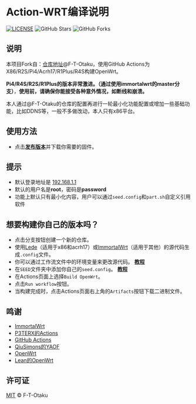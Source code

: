 # Action-WRT编译说明

[![LICENSE](https://img.shields.io/github/license/mashape/apistatus.svg?style=flat-square&label=LICENSE)](https://github.com/HEXtoDEC/Actions-OtakuWrt/blob/main/LICENSE)
![GitHub Stars](https://img.shields.io/github/stars/HEXtoDEC/Actions-OpenWRT.svg?style=flat-square&label=Stars&logo=github)
![GitHub Forks](https://img.shields.io/github/forks/HEXtoDEC/Actions-OpenWRT.svg?style=flat-square&label=Forks&logo=github)

## 说明

本项目Fork自：[仓库地址](https://github.com/F-T-Otaku/Actions-OtakuWrt/)@F-T-Otaku，使用GitHub Actions为X86/R2S/Pi4/Acrh17/R1Plus/R4S构建OpenWrt。

**Pi4/R4S/R2S/R1Plus的版本非常激进。（通过使用immortalwrt的master分支）**，**使用前，请确保你能接受各种意外情况，如断线和崩溃。**

本人通过@F-T-Otaku的仓库的配置再进行一轮最小化功能配置或增加一些基础功能，比如DDNS等，一般不多做改动，本人只有x86平台。

## 使用方法

- 点击[**发布版本**](https://github.com/F-T-Otaku/Actions-OtakuWrt/releases)并下载你需要的固件。

## 提示

- 默认登录地址是 [192.168.1.1](192.168.1.1)
- 默认的用户名是**root**，密码是**password**
- 功能上默认只有最小化内容，用户可以通过`seed.config`和`part.sh`自定义引用软件

## 想要构建你自己的版本吗？

- 点击分支按钮创建一个新的仓库。
- 使用[Lede](https://github.com/coolsnowwolf/lede)（适用于x86和acrh17）或[ImmortalWrt](https://github.com/immortalwrt/immortalwrt/tree/master)（适用于其他）的源代码生成`.config`文件。
- 你可以通过工作流文件中的环境变量来更改源代码。 [**教程**](https://p3terx.com/archives/build-openwrt-with-github-actions.html)
- 在`SEED`文件夹中添加你自己的`seed.config`。 [**教程**](https://github.com/coolsnowwolf/lede/issues/2288)
- 在Actions页面上选择`Build OpenWrt`。
- 点击`Run workflow`按钮。
- 当构建完成时，点击Actions页面右上角的`Artifacts`按钮下载二进制文件。

## 鸣谢

- [ImmortalWrt](https://github.com/immortalwrt/immortalwrt)
- [P3TERX的Actions](https://github.com/P3TERX/Actions-OpenWrt)
- [GitHub Actions](https://github.com/features/actions)
- [QiuSimons的YAOF](https://github.com/QiuSimons/YAOF)
- [OpenWrt](https://github.com/openwrt/openwrt)
- [Lean的OpenWrt](https://github.com/coolsnowwolf/lede)

## 许可证

[MIT](https://github.com/F-T-Otaku/Actions-OtakuWrt/blob/main/LICENSE) © F-T-Otaku

